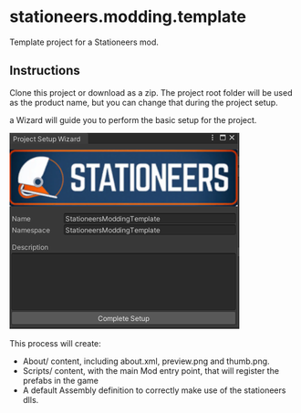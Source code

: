 # stationeers.modding.template

Template project for a Stationeers mod.


## Instructions

Clone this project or download as a zip. The project root folder will be used as
the product name, but you can change that during the project setup. 

a Wizard will guide you to perform the basic setup for the project.

![Project setup wizard](./Assets/Editor/WizardPopup.png)

This process will create:
 
  - About/ content, including about.xml, preview.png and thumb.png.
  - Scripts/ content, with the main Mod entry point, that will register the 
  prefabs in the game
  - A default Assembly definition to correctly make use of the stationeers dlls.


